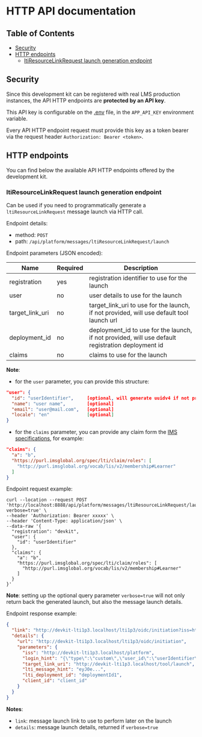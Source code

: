 # HTTP API documentation

## Table of Contents

- [Security](#security)
- [HTTP endpoints](#http-endpoints)
    - [ltiResourceLinkRequest launch generation endpoint](#ltiresourcelinkrequest-launch-generation-endpoint)

## Security

Since this development kit can be registered with real LMS production instances, the API HTTP endpoints are **protected by an API key**.

This API key is configurable on the [.env](../.env) file, in the `APP_API_KEY` environment variable.

Every API HTTP endpoint request must provide this key as a token bearer via the request header `Authorization: Bearer <token>`.

## HTTP endpoints

You can find below the available API HTTP endpoints offered by the development kit.

### ltiResourceLinkRequest launch generation endpoint

Can be used if you need to programmatically generate a `ltiResourceLinkRequest` message launch via HTTP call.

Endpoint details:
- method: `POST`
- path: `/api/platform/messages/ltiResourceLinkRequest/launch`

Endpoint parameters (JSON encoded):

| Name                                 | Required |Description                                                                                          |
|--------------------------------------|----------|-----------------------------------------------------------------------------------------------------|
| registration                         | yes      | registration identifier to use for the launch                                                       |
| user                                 | no       | user details to use for the launch                                                                  |
| target_link_uri                      | no       | target_link_uri to use for the launch, if not provided, will use default tool launch url            |
| deployment_id                        | no       | deployment_id to use for the launch, if not provided, will use default registration deployment id   |
| claims                               | no       | claims to use for the launch                                                                        |

**Note**:
- for the `user` parameter, you can provide this structure:
```json
"user": {
  "id": "userIdentifier",     [optional, will generate uuidv4 if not provided]
  "name": "user name",        [optional]
  "email": "user@mail.com",   [optional]
  "locale": "en"              [optional]
}
```
- for the `claims` parameter, you can provide any claim form the [IMS specifications](http://www.imsglobal.org/spec/lti/v1p3/#required-message-claims), for example:
```json
"claims": {
  "a": "b",
  "https://purl.imsglobal.org/spec/lti/claim/roles": [
    "http://purl.imsglobal.org/vocab/lis/v2/membership#Learner"
  ]
}
```

Endpoint request example:
```shell
curl --location --request POST 'http://localhost:8888/api/platform/messages/ltiResourceLinkRequest/launch?verbose=true' \
--header 'Authorization: Bearer xxxxx' \
--header 'Content-Type: application/json' \
--data-raw '{
  "registration": "devkit",
  "user": {
    "id": "userIdentifier"
  },
  "claims": {
    "a": "b",
    "https://purl.imsglobal.org/spec/lti/claim/roles": [
      "http://purl.imsglobal.org/vocab/lis/v2/membership#Learner"
    ]
  }
}'
```

**Note**: setting up the optional query parameter `verbose=true` will not only return back the generated launch, but also the message launch details.

Endpoint response example:

```json
{
  "link": "http://devkit-lti1p3.localhost/lti1p3/oidc/initiation?iss=http%3A%2F%2Fdevkit-lti1p3.localhost%2Fplatform&login_hint=%7B%22type%22%3A%22custom%22%2C%22user_id%22%3A%22userIdentifier%22%2C%22user_name%22%3Anull%2C%22user_email%22%3Anull%2C%22user_locale%22%3Anull%7D&target_link_uri=http%3A%2F%2Fdevkit-lti1p3.localhost%2Ftool%2Flaunch&lti_message_hint=eyJ0e...&lti_deployment_id=deploymentId1&client_id=client_id",
  "details": {
    "url": "http://devkit-lti1p3.localhost/lti1p3/oidc/initiation",
    "parameters": {
      "iss": "http://devkit-lti1p3.localhost/platform",
      "login_hint": "{\"type\":\"custom\",\"user_id\":\"userIdentifier\",\"user_name\":null,\"user_email\":null,\"user_locale\":null}",
      "target_link_uri": "http://devkit-lti1p3.localhost/tool/launch",
      "lti_message_hint": "eyJ0e...",
      "lti_deployment_id": "deploymentId1",
      "client_id": "client_id"
    }
  }
}
```

**Notes**:
- `link`: message launch link to use to perform later on the launch
- `details`: message launch details, returned if `verbose=true`